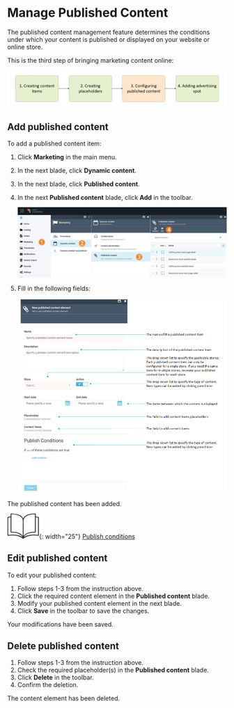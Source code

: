 # Manage Published Content

The published content management feature determines the conditions under which your content is published or displayed on your website or online store.

This is the third step of bringing marketing content online:

![step1](media/step3.png)

## Add published content

To add a published content item:

1. Click **Marketing** in the main menu.
1. In the next blade, click **Dynamic content**.
1. In the next blade, click **Published content**.
1. In the next **Published content** blade, click **Add** in the toolbar.

	![Published content path](media/published-content-path.png)

1. Fill in the following fields:

	![Fields](media/published-content.png)

The published content has been added.

![Readmore](media/readmore.png){: width="25"} [Publish conditions](publish-conditions.md)

## Edit published content

To edit your published content:

1. Follow steps 1-3 from the instruction above.
1. Click the required content element in the **Published content** blade.
1. Modify your published content element in the next blade.
1. Click **Save** in the toolbar to save the changes.

Your modifications have been saved.

## Delete published content

1. Follow steps 1-3 from the instruction above.
1. Check the required placeholder(s) in the **Published content** blade.
1. Click **Delete** in the toolbar.
1. Confirm the deletion.

The content element has been deleted.
